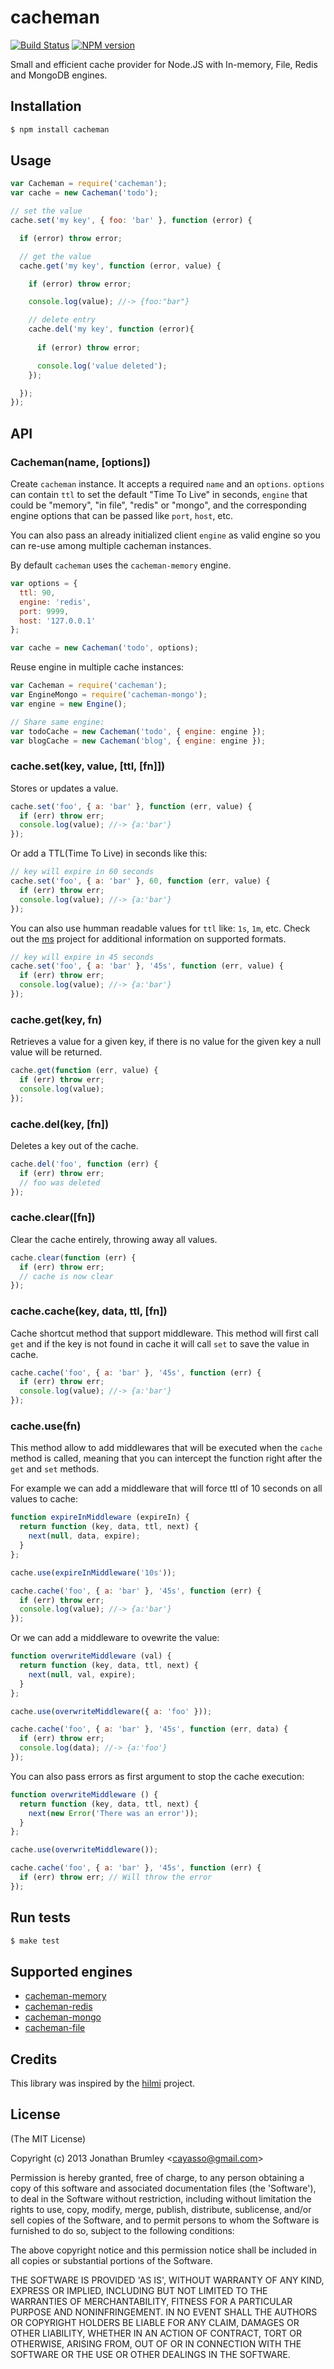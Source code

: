 # cacheman

[![Build Status](https://travis-ci.org/cayasso/cacheman.png?branch=master)](https://travis-ci.org/cayasso/cacheman)
[![NPM version](https://badge.fury.io/js/cacheman.png)](http://badge.fury.io/js/cacheman)

Small and efficient cache provider for Node.JS with In-memory, File, Redis and MongoDB engines.

## Installation

``` bash
$ npm install cacheman
```

## Usage

```javascript
var Cacheman = require('cacheman');
var cache = new Cacheman('todo');

// set the value
cache.set('my key', { foo: 'bar' }, function (error) {

  if (error) throw error;

  // get the value
  cache.get('my key', function (error, value) {

    if (error) throw error;

    console.log(value); //-> {foo:"bar"}

    // delete entry
    cache.del('my key', function (error){
      
      if (error) throw error;

      console.log('value deleted');
    });

  });
});
```

## API

### Cacheman(name, [options])

Create `cacheman` instance. It accepts a required `name` and an `options`. `options` can contain `ttl` to set the default "Time To Live" in seconds, `engine` that could be "memory", "in file", "redis" or "mongo", and the corresponding engine options that can be passed like `port`, `host`, etc.

You can also pass an already initialized client `engine` as valid engine so you can re-use among multiple cacheman instances.

By default `cacheman` uses the `cacheman-memory` engine.

```javascript
var options = {
  ttl: 90,
  engine: 'redis',
  port: 9999,
  host: '127.0.0.1'
};

var cache = new Cacheman('todo', options);
```

Reuse engine in multiple cache instances:

```javascript
var Cacheman = require('cacheman');
var EngineMongo = require('cacheman-mongo');
var engine = new Engine();

// Share same engine:
var todoCache = new Cacheman('todo', { engine: engine });
var blogCache = new Cacheman('blog', { engine: engine });
```

### cache.set(key, value, [ttl, [fn]])

Stores or updates a value.

```javascript
cache.set('foo', { a: 'bar' }, function (err, value) {
  if (err) throw err;
  console.log(value); //-> {a:'bar'}
});
```

Or add a TTL(Time To Live) in seconds like this:

```javascript
// key will expire in 60 seconds
cache.set('foo', { a: 'bar' }, 60, function (err, value) {
  if (err) throw err;
  console.log(value); //-> {a:'bar'}
});
```

You can also use humman readable values for `ttl` like: `1s`, `1m`, etc. Check out the [ms](https://github.com/guille/ms.js) project for additional information on supported formats.

```javascript
// key will expire in 45 seconds
cache.set('foo', { a: 'bar' }, '45s', function (err, value) {
  if (err) throw err;
  console.log(value); //-> {a:'bar'}
});
```

### cache.get(key, fn)

Retrieves a value for a given key, if there is no value for the given key a null value will be returned.

```javascript
cache.get(function (err, value) {
  if (err) throw err;
  console.log(value);
});
```

### cache.del(key, [fn])

Deletes a key out of the cache.

```javascript
cache.del('foo', function (err) {
  if (err) throw err;
  // foo was deleted
});
```

### cache.clear([fn])

Clear the cache entirely, throwing away all values.

```javascript
cache.clear(function (err) {
  if (err) throw err;
  // cache is now clear
});
```

### cache.cache(key, data, ttl, [fn])

Cache shortcut method that support middleware. This method will first call `get`
and if the key is not found in cache it will call `set` to save the value in cache.

```javascript
cache.cache('foo', { a: 'bar' }, '45s', function (err) {
  if (err) throw err;
  console.log(value); //-> {a:'bar'}
});
```

### cache.use(fn)

This method allow to add middlewares that will be executed when the `cache` method 
is called, meaning that you can intercept the function right after the `get` and `set` methods.

For example we can add a middleware that will force ttl of 10 seconds on all values to cache:

```javascript
function expireInMiddleware (expireIn) {
  return function (key, data, ttl, next) {
    next(null, data, expire);
  }
};

cache.use(expireInMiddleware('10s'));

cache.cache('foo', { a: 'bar' }, '45s', function (err) {
  if (err) throw err;
  console.log(value); //-> {a:'bar'}
});
```

Or we can add a middleware to ovewrite the value:

```javascript
function overwriteMiddleware (val) {
  return function (key, data, ttl, next) {
    next(null, val, expire);
  }
};

cache.use(overwriteMiddleware({ a: 'foo' }));

cache.cache('foo', { a: 'bar' }, '45s', function (err, data) {
  if (err) throw err;
  console.log(data); //-> {a:'foo'}
});
```

You can also pass errors as first argument to stop the cache execution:

```javascript
function overwriteMiddleware () {
  return function (key, data, ttl, next) {
    next(new Error('There was an error'));
  }
};

cache.use(overwriteMiddleware());

cache.cache('foo', { a: 'bar' }, '45s', function (err) {
  if (err) throw err; // Will throw the error
});
```

## Run tests

``` bash
$ make test
```

## Supported engines

 * [cacheman-memory](https://github.com/cayasso/cacheman-memory)
 * [cacheman-redis](https://github.com/cayasso/cacheman-redis)
 * [cacheman-mongo](https://github.com/cayasso/cacheman-mongo)
 * [cacheman-file](https://github.com/taronfoxworth/cacheman-file)

## Credits

This library was inspired by the [hilmi](https://github.com/eknkc/hilmi) project.

## License

(The MIT License)

Copyright (c) 2013 Jonathan Brumley &lt;cayasso@gmail.com&gt;

Permission is hereby granted, free of charge, to any person obtaining
a copy of this software and associated documentation files (the
'Software'), to deal in the Software without restriction, including
without limitation the rights to use, copy, modify, merge, publish,
distribute, sublicense, and/or sell copies of the Software, and to
permit persons to whom the Software is furnished to do so, subject to
the following conditions:

The above copyright notice and this permission notice shall be
included in all copies or substantial portions of the Software.

THE SOFTWARE IS PROVIDED 'AS IS', WITHOUT WARRANTY OF ANY KIND,
EXPRESS OR IMPLIED, INCLUDING BUT NOT LIMITED TO THE WARRANTIES OF
MERCHANTABILITY, FITNESS FOR A PARTICULAR PURPOSE AND NONINFRINGEMENT.
IN NO EVENT SHALL THE AUTHORS OR COPYRIGHT HOLDERS BE LIABLE FOR ANY
CLAIM, DAMAGES OR OTHER LIABILITY, WHETHER IN AN ACTION OF CONTRACT,
TORT OR OTHERWISE, ARISING FROM, OUT OF OR IN CONNECTION WITH THE
SOFTWARE OR THE USE OR OTHER DEALINGS IN THE SOFTWARE.
